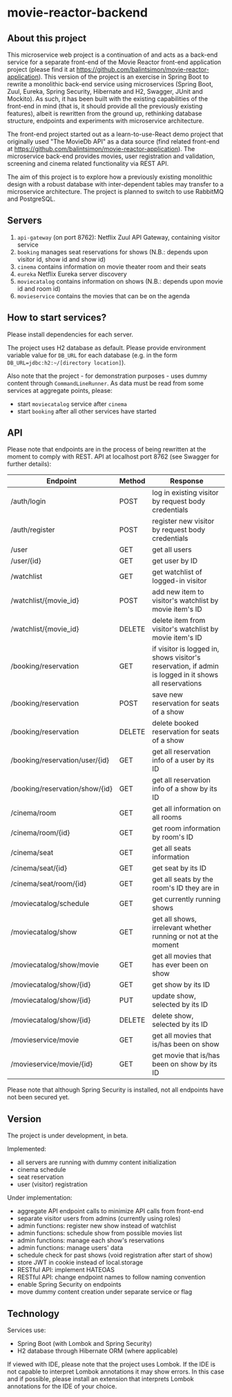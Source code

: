 # movie-reactor-backend

## About this project
This microservice web project is a continuation of and acts as a back-end service for a separate front-end of the 
Movie Reactor front-end application project (please find it at https://github.com/balintsimon/movie-reactor-application).
This version of the project is an exercise in Spring Boot to rewrite a monolithic back-end service using microservices
(Spring Boot, Zuul, Eureka, Spring Security, Hibernate and H2, Swagger, JUnit and Mockito). As such, it has been built 
with  the existing capabilities of the front-end in mind (that is, it should provide all the previously existing features),
albeit is rewritten from the ground up, rethinking database structure, endpoints and experiments with microservice
architecture.

The front-end project started out as a learn-to-use-React demo project that originally used "The MovieDb API" as a 
data source (find related front-end at https://github.com/balintsimon/movie-reactor-application). The microservice 
back-end provides movies, user registration and validation, screening and cinema related functionality via REST API.

The aim of this project is to explore how a previously existing monolithic design with a robust database with
inter-dependent tables may transfer to a microservice architecture. The project is planned to switch to use RabbitMQ
and PostgreSQL.

## Servers
1. `api-gateway` (on port 8762): Netflix Zuul API Gateway, containing visitor service
1. `booking` manages seat reservations for shows (N.B.: depends upon visitor id, show id and show id)
1. `cinema` contains information on movie theater room and their seats
1. `eureka` Netflix Eureka server discovery
1. `moviecatalog` contains information on shows (N.B.: depends upon movie id and room id)
1. `movieservice` contains the movies that can be on the agenda

## How to start services?
Please install dependencies for each server.

The project uses H2 database as default. Please provide environment variable value for `DB_URL` for each database 
(e.g. in the form `DB_URL=jdbc:h2:~/[directory location]`).

Also note that the project - for demonstration purposes - uses dummy content through `CommandLineRunner`. As data
must be read from some services at aggregate points, please:
- start `moviecatalog` service after `cinema`
- start `booking` after all other services have started

## API
Please note that endpoints are in the process of being rewritten at the moment to comply with REST.
API at localhost port 8762 (see Swagger for further details):

Endpoint | Method | Response
--- | --- | ---
/auth/login | POST | log in existing visitor by request body credentials
/auth/register | POST | register new visitor by request body credentials 
/user | GET | get all users
/user/{id} | GET | get user by ID
/watchlist | GET | get watchlist of logged-in visitor
/watchlist/{movie_id} | POST | add new item to visitor's watchlist by movie item's ID 
/watchlist/{movie_id} | DELETE | delete item from visitor's watchlist by movie item's ID
/booking/reservation | GET | if visitor is logged in, shows visitor's reservation, if admin is logged in it shows all reservations
/booking/reservation | POST | save new reservation for seats of a show
/booking/reservation | DELETE | delete booked reservation for seats of a show
/booking/reservation/user/{id} | GET | get all reservation info of a user by its ID
/booking/reservation/show/{id} | GET | get all reservation info of a show by its ID
/cinema/room | GET | get all information on all rooms
/cinema/room/{id} | GET | get room information by room's ID
/cinema/seat | GET | get all seats information
/cinema/seat/{id} | GET | get seat by its ID
/cinema/seat/room/{id} | GET | get all seats by the room's ID they are in
/moviecatalog/schedule | GET | get currently running shows
/moviecatalog/show | GET | get all shows, irrelevant whether running or not at the moment
/moviecatalog/show/movie | GET | get all movies that has ever been on show
/moviecatalog/show/{id} | GET | get show by its ID
/moviecatalog/show/{id} | PUT | update show, selected by its ID
/moviecatalog/show/{id} | DELETE | delete show, selected by its ID
/movieservice/movie | GET | get all movies that is/has been on show
/movieservice/movie/{id} | GET | get movie that is/has been on show by its ID

Please note that although Spring Security is installed, not all endpoints have not been secured yet.  

## Version
The project is under development, in beta.

Implemented:
- all servers are running with dummy content initialization
- cinema schedule
- seat reservation
- user (visitor) registration

Under implementation:
- aggregate API endpoint calls to minimize API calls from front-end
- separate visitor users from admins (currently using roles)
- admin functions: register new show instead of watchlist
- admin functions: schedule show from possible movies list
- admin functions: manage each show's reservations
- admin functions: manage users' data
- schedule check for past shows (void registration after start of show)
- store JWT in cookie instead of local.storage
- RESTful API: implement HATEOAS
- RESTful API: change endpoint names to follow naming convention
- enable Spring Security on endpoints
- move dummy content creation under separate service or flag

## Technology
Services use:
- Spring Boot (with Lombok and Spring Security)
- H2 database through Hibernate ORM (where applicable)

If viewed with IDE, please note that the project uses Lombok. If the IDE is not capable to interpret Lombok annotations
it may show errors. In this case and if possible, please install an extension that interprets Lombok annotations for 
the IDE of your choice.

